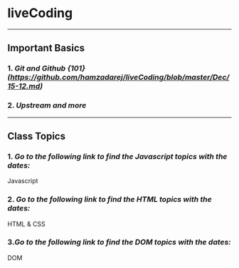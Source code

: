 # liveCoding
---
## Important Basics
### 1. *Git and Github {101}(https://github.com/hamzadarej/liveCoding/blob/master/Dec/15-12.md)*
### 2. *Upstream and more*
---
## Class Topics
### 1. *Go to the following link to find the Javascript topics with the dates:*

Javascript
### 2. *Go to the following link to find the HTML topics with the dates:*

HTML & CSS
### 3.*Go to the following link to find the DOM topics with the dates:* 

DOM
